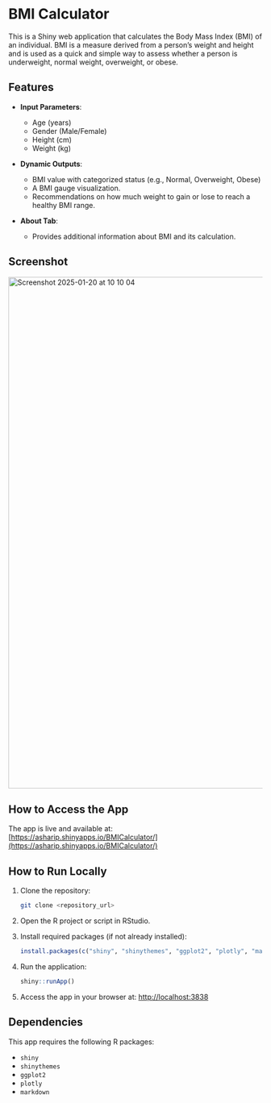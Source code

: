 # BMI Calculator

This is a Shiny web application that calculates the Body Mass Index (BMI) of an individual. BMI is a measure derived from a person’s weight and height and is used as a quick and simple way to assess whether a person is underweight, normal weight, overweight, or obese.

## Features

- **Input Parameters**:
  - Age (years)
  - Gender (Male/Female)
  - Height (cm)
  - Weight (kg)

- **Dynamic Outputs**:
  - BMI value with categorized status (e.g., Normal, Overweight, Obese)
  - A BMI gauge visualization.
  - Recommendations on how much weight to gain or lose to reach a healthy BMI range.

- **About Tab**:
  - Provides additional information about BMI and its calculation.

## Screenshot
<img width="1015" alt="Screenshot 2025-01-20 at 10 10 04" src="https://github.com/user-attachments/assets/16425dd2-e16f-410e-9883-1a8f7a5a34e7" />


## How to Access the App

The app is live and available at: [https://asharip.shinyapps.io/BMICalculator/](https://asharip.shinyapps.io/BMICalculator/)

## How to Run Locally

1. Clone the repository:
   ```bash
   git clone <repository_url>
   ```

2. Open the R project or script in RStudio.

3. Install required packages (if not already installed):
   ```R
   install.packages(c("shiny", "shinythemes", "ggplot2", "plotly", "markdown"))
   ```

4. Run the application:
   ```R
   shiny::runApp()
   ```

5. Access the app in your browser at: [http://localhost:3838](http://localhost:3838)

## Dependencies

This app requires the following R packages:
- `shiny`
- `shinythemes`
- `ggplot2`
- `plotly`
- `markdown`


